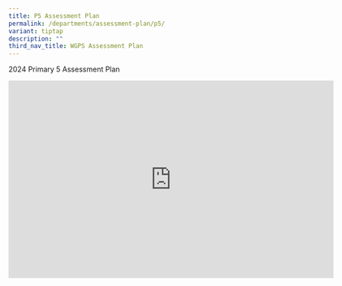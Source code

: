 ```yaml
---
title: P5 Assessment Plan
permalink: /departments/assessment-plan/p5/
variant: tiptap
description: ""
third_nav_title: WGPS Assessment Plan
---
```

<p>2024 Primary 5 Assessment Plan</p><div class="iframe-wrapper"><iframe height="389" width="640" allowfullscreen="true" frameborder="0" src="https://docs.google.com/presentation/d/e/2PACX-1vQHvVxqqZ2I4g2Wg8RtDmFgM1HNbfyWd3ciT1hoHUjocXTWYzosvVTLLkPFCM-apQ/embed?start=false&amp;loop=false&amp;delayms=3000"></iframe></div><p></p>